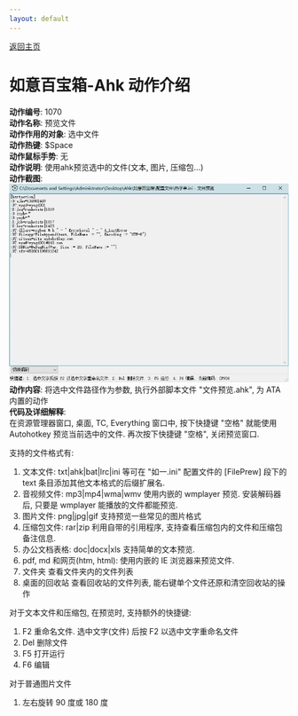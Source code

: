```yaml
---
layout: default
---
```


[返回主页](http://wyagd001.github.io/RuYi-Ahk)

# [](#header-2) 如意百宝箱-Ahk 动作介绍

**动作编号**: 1070  
**动作名称**: 预览文件  
**动作作用的对象**: 选中文件  
**动作热键**: $Space  
**动作鼠标手势**: 无  
**动作说明**: 使用ahk预览选中的文件(文本, 图片, 压缩包...)  
**动作截图**:  
  ![预览文件](img1/1070.jpg)  
**动作内容**: 将选中文件路径作为参数, 执行外部脚本文件 "文件预览.ahk", 为 ATA 内置的动作  
**代码及详细解释**:  
在资源管理器窗口, 桌面, TC, Everything 窗口中, 按下快捷键 "空格" 就能使用 Autohotkey 预览当前选中的文件. 再次按下快捷键 "空格", 关闭预览窗口.  

支持的文件格式有:  
1. 文本文件: txt|ahk|bat|lrc|ini 等可在 "如一.ini" 配置文件的
[FilePrew] 段下的 text 条目添加其他文本格式的后缀扩展名.  
2. 音视频文件: mp3|mp4|wma|wmv 使用内嵌的 wmplayer 预览. 安装解码器后, 只要是 wmplayer 能播放的文件都能预览.  
3. 图片文件: png|jpg|gif 支持预览一些常见的图片格式  
4. 压缩包文件: rar|zip 利用自带的引用程序, 支持查看压缩包内的文件和压缩包备注信息.  
5. 办公文档表格: doc|docx|xls 支持简单的文本预览.  
6. pdf, md 和网页(htm, html): 使用内嵌的 IE 浏览器来预览文件.  
7. 文件夹 查看文件夹内的文件列表  
8. 桌面的回收站 查看回收站的文件列表, 能右键单个文件还原和清空回收站的操作  

对于文本文件和压缩包, 在预览时, 支持额外的快捷键:  
1. F2 重命名文件. 选中文字(文件) 后按 F2 以选中文字重命名文件  
2. Del 删除文件  
3. F5 打开运行  
4. F6 编辑  

对于普通图片文件  
1. 左右旋转 90 度或 180 度  